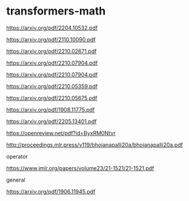 # transformers-math

https://arxiv.org/pdf/2204.10532.pdf

https://arxiv.org/pdf/2110.10090.pdf

https://arxiv.org/pdf/2210.02671.pdf

https://arxiv.org/pdf/2210.07904.pdf

https://arxiv.org/pdf/2210.07904.pdf

https://arxiv.org/pdf/2210.05359.pdf

https://arxiv.org/pdf/2210.05675.pdf

https://arxiv.org/pdf/1908.11775.pdf

https://arxiv.org/pdf/2205.13401.pdf

https://openreview.net/pdf?id=ByxRM0Ntvr

http://proceedings.mlr.press/v119/bhojanapalli20a/bhojanapalli20a.pdf

operator

https://www.jmlr.org/papers/volume23/21-1521/21-1521.pdf

general

https://arxiv.org/pdf/1906.11945.pdf
